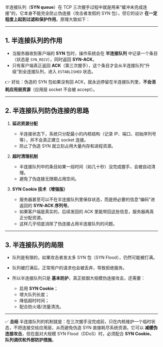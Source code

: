 半连接队列（**SYN queue**）在 TCP 三次握手过程中就是用来“缓冲未完成连接”的，它本身不能完全防止伪连接（攻击者发假的 SYN 包），但它的设计 **在一定程度上起到过滤和保护作用**。原理大致如下：

---

## 1. 半连接队列的作用

* 当服务器收到客户端的 **SYN** 包时，操作系统会在 **半连接队列** 中记录一个条目（状态是 `SYN_RECV`），同时返回 **SYN-ACK**。
* 只有客户端真正返回 **ACK**（第三次握手），这个条目才会从半连接队列“升级”到全连接队列，进入 `ESTABLISHED` 状态。

👉 好处：伪造的 SYN 包如果没有回 ACK，就永远停留在半连接队列里，**不会消耗应用层资源**（应用层 socket 不会被 accept）。

---

## 2. 半连接队列防伪连接的思路

1. **延迟资源分配**

   * 半连接状态下，系统只分配最小的内核结构（记录 IP、端口、初始序列号等），并不会真正建立 socket 连接。
   * 防止了伪造 SYN 就立刻占用大量内存和进程资源。

2. **超时清理机制**

   * 半连接队列中的条目如果一段时间（如几十秒）没完成握手，会被自动清理。
   * 避免了伪连接无限期占用空间。

3. **SYN Cookie 技术（增强版）**

   * 服务器甚至可以不在半连接队列里保存状态，而是把必要的信息“编码”进返回的 **SYN-ACK 序列号**。
   * 如果客户端是真实的，后续发回的 ACK 里能带回这些信息，服务器再真正分配资源。
   * 这样几乎彻底消除了伪连接占用半连接队列的问题。

---

## 3. 半连接队列的局限

* 队列是有限的，如果攻击者发太多 SYN 包（SYN Flood），仍然可能被打满。
* 队列被打满后，正常用户的请求也会被丢弃，导致拒绝服务。
* 所以半连接队列只是 **基本防护**，真正抵御大规模伪连接攻击，还需要：

  * 启用 **SYN Cookie**；
  * 增大队列长度；
  * 降低超时时间；
  * 配合防火墙/流量清洗。

---

✅ **总结**
半连接队列的机制就是：在三次握手没完成前，只在内核维护一个临时状态，不把连接交给应用层，从而避免伪造 SYN 直接耗尽系统资源。它可以 **减缓伪连接攻击**，但在面对大规模 SYN Flood（DDoS）时，必须配合 **SYN Cookie、队列调优和外部防护措施**。
